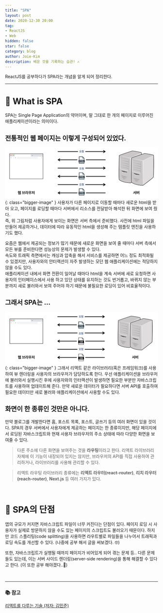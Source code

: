 ```yaml
---
title: "SPA"
layout: post
date: 2020-12-30 20:00
tag:
- ReactJS
- Web
hidden: false
star: false
category: blog
author: Joie-Kim
description: 배운 것을 기록하는 습관! ✍️
---
```


ReactJS를 공부하다가 SPA라는 개념을 알게 되어 정리한다.

---

# 🌷 What is SPA
SPA는 Single Page Application의 약어이며, 말 그대로 한 개의 페이지로 이루어진 애플리케이션이라는 의미이다.<br>

## 전통적인 웹 페이지는 이렇게 구성되어 있었다.
![image](/assets/201230/original_web.jpeg){: class="bigger-image" }
사용자가 다른 페이지로 이동할 때마다 새로운 html을 받아 오고, 페이지를 로딩할 때마다 서버에서 리소스를 전달받아 해석한 뒤 화면에 보여 줬다.<br>
즉, 위 그림처럼 사용자에게 보이는 화면은 서버 측에서 준비했다. 사전에 html 파일을 만들어 제공하거나, 데이터에 따라 유동적인 html을 생성해 주는 템플릿 엔진을 사용하기도 했다.<br>

요즘은 웹에서 제공되는 정보가 많기 때문에 새로운 화면을 보여 줄 때마다 서버 측에서 모든 뷰를 준비한다면 성능상의 문제가 발생할 수 있다.<br>
속도와 트래픽 측면에서는 캐싱과 압축을 해서 서비스를 제공하면 어느 정도 최적화될 수 있겠지만, 사용자와의 안터랙션이 자주 발생하는 모던 웹 애플리케이션에는 적당하지 않을 수도 있다.<br>
애플리케이션 내에서 화면 전환이 일어날 때마다 html을 계속 서버에 새로 요청하면 사용자의 인터페이스에서 사용 하고 있던 상태를 유지하는 것도 번거롭고, 바뀌지 않는 부분까지 새로 불러와서 보여 주어야 하기 때문에 불필요한 로딩이 있어 비효율적이다.

## 그래서 SPA는 ...
![image](/assets/201230/spa_web.jpeg){: class="bigger-image" }
그래서 리액트 같은 라이브러리(혹은 프레임워크)를 사용하여 뷰 렌더링을 사용자의 브라우저가 담당하도록 한다. 우선 애플리케이션을 브라우저에 불러와서 실행시킨 후에 사용자와의 인터랙션이 발생하면 필요한 부분만 자바스크립트를 사용하여 업데이트해 준다. 만약 새로운 데이터가 필요하다면 서버 API를 호출하여 필요한 데이터만 새로 불러와 애플리케이션에서 사용할 수도 있다.

## 화면이 한 종류인 것만은 아니다.
만약 블로그를 개발한다면 홈, 포스트 목록, 포스트, 글쓰기 등의 여러 화면이 있을 것이다. SPA의 경우 서버에서 사용자에게 제공하는 페이지는 한 종류이지만, 해당 페이지에서 로딩된 자바스크립트와 현재 사용자 브라우저의 주소 상태에 따라 다양한 화면을 보여줄 수 있다.
> 다른 주소에 다른 화면을 보여주는 것을 **라우팅**이라고 한다. 리액트 라이브러리 자체에 이 기능이 내장되어 있지는 않지만, 브라우저의 API를 직접 사용하여 관리하거나, 라이브러리를 사용해 관리할 수 있다.

> 리액트 라우팅 라이브러리 종류에는 **리액트 라우터(react-router)**, **리치 라우터(reach-router)**, **Next.js** 등 여러 가지가 있다.

<br>

# 🥀 SPA의 단점
앱의 규모가 커지면 자바스크립트 파일이 너무 커진다는 단점이 있다. 페이지 로딩 시 사용자가 실제로 방문하지 않을 수도 있는 페이지의 스크립트도 불러오기 때문이다. 하지만 코드 스플리팅(code splitting)을 사용하면 라우트별로 파일들을 나누어서 트래픽과 로딩 속도를 개선할 수 있다. (나중에 공부 해서 글을 써보겠다. 🤓)

또한, 자바스크립트가 실행될 때까지 페이지가 비어있게 되어 겪는 문제 등.. 다른 문제들도 있는데, 이는 서버 사이드 렌더링(server-side rendering)을 통해 해결할 수 있다고 한다. (이 또한 공부 해야겠다..🤯)

<br>

---

### 📚 참고

[리액트를 다루는 기술 (저자: 김민준)](http://www.kyobobook.co.kr/product/detailViewKor.laf?ejkGb=KOR&mallGb=KOR&barcode=9791160508796&orderClick=LAG&Kc=)
